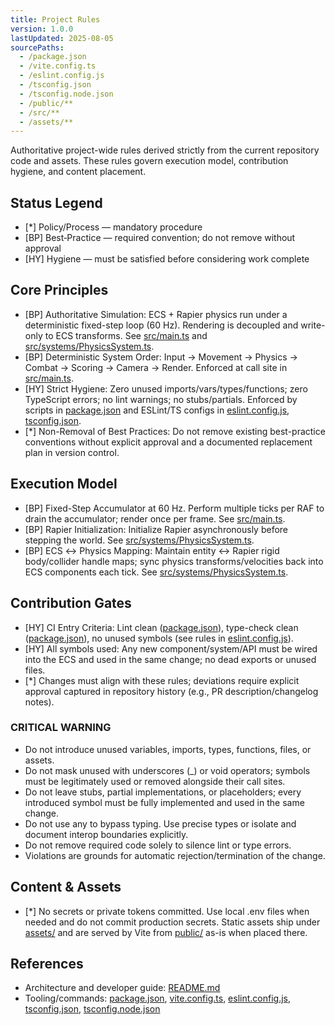 ```yaml
---
title: Project Rules
version: 1.0.0
lastUpdated: 2025-08-05
sourcePaths:
  - /package.json
  - /vite.config.ts
  - /eslint.config.js
  - /tsconfig.json
  - /tsconfig.node.json
  - /public/**
  - /src/**
  - /assets/**
---
```

Authoritative project-wide rules derived strictly from the current repository code and assets. These rules govern execution model, contribution hygiene, and content placement.

## Status Legend

- [*] Policy/Process — mandatory procedure
- [BP] Best‑Practice — required convention; do not remove without approval
- [HY] Hygiene — must be satisfied before considering work complete

## Core Principles

- [BP] Authoritative Simulation: ECS + Rapier physics run under a deterministic fixed-step loop (60 Hz). Rendering is decoupled and write-only to ECS transforms. See [src/main.ts](src/main.ts:1) and [src/systems/PhysicsSystem.ts](src/systems/PhysicsSystem.ts:1).
- [BP] Deterministic System Order: Input → Movement → Physics → Combat → Scoring → Camera → Render. Enforced at call site in [src/main.ts](src/main.ts:1).
- [HY] Strict Hygiene: Zero unused imports/vars/types/functions; zero TypeScript errors; no lint warnings; no stubs/partials. Enforced by scripts in [package.json](package.json:13) and ESLint/TS configs in [eslint.config.js](eslint.config.js:1), [tsconfig.json](tsconfig.json:1).
- [*] Non-Removal of Best Practices: Do not remove existing best-practice conventions without explicit approval and a documented replacement plan in version control.

## Execution Model

- [BP] Fixed-Step Accumulator at 60 Hz. Perform multiple ticks per RAF to drain the accumulator; render once per frame. See [src/main.ts](src/main.ts:175).
- [BP] Rapier Initialization: Initialize Rapier asynchronously before stepping the world. See [src/systems/PhysicsSystem.ts](src/systems/PhysicsSystem.ts:45).
- [BP] ECS ↔ Physics Mapping: Maintain entity ↔ Rapier rigid body/collider handle maps; sync physics transforms/velocities back into ECS components each tick. See [src/systems/PhysicsSystem.ts](src/systems/PhysicsSystem.ts:20).

## Contribution Gates

- [HY] CI Entry Criteria: Lint clean ([package.json](package.json:17)), type-check clean ([package.json](package.json:18)), no unused symbols (see rules in [eslint.config.js](eslint.config.js:31)).
- [HY] All symbols used: Any new component/system/API must be wired into the ECS and used in the same change; no dead exports or unused files.
- [*] Changes must align with these rules; deviations require explicit approval captured in repository history (e.g., PR description/changelog notes).

### CRITICAL WARNING

- Do not introduce unused variables, imports, types, functions, files, or assets.
- Do not mask unused with underscores (_) or void operators; symbols must be legitimately used or removed alongside their call sites.
- Do not leave stubs, partial implementations, or placeholders; every introduced symbol must be fully implemented and used in the same change.
- Do not use any to bypass typing. Use precise types or isolate and document interop boundaries explicitly.
- Do not remove required code solely to silence lint or type errors.
- Violations are grounds for automatic rejection/termination of the change.

## Content & Assets

- [*] No secrets or private tokens committed. Use local .env files when needed and do not commit production secrets. Static assets ship under [assets/](assets/.gitkeep:1) and are served by Vite from [public/](public/index.html:1) as-is when placed there.

## References

- Architecture and developer guide: [README.md](README.md:1)
- Tooling/commands: [package.json](package.json:13), [vite.config.ts](vite.config.ts:1), [eslint.config.js](eslint.config.js:1), [tsconfig.json](tsconfig.json:1), [tsconfig.node.json](tsconfig.node.json:1)
